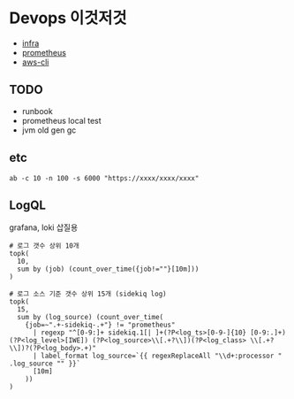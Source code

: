 # Devops 이것저것

- [infra](./infra.md)
- [prometheus](./prometheus.md)
- [aws-cli](./aws-cli.md)


## TODO

- runbook
- prometheus local test
- jvm old gen gc

## etc

```
ab -c 10 -n 100 -s 6000 "https://xxxx/xxxx/xxxx"
```


## LogQL

grafana, loki 삽질용

```
# 로그 갯수 상위 10개
topk(
  10,
  sum by (job) (count_over_time({job!=""}[10m]))
)

# 로그 소스 기준 갯수 상위 15개 (sidekiq log)
topk(
  15,
  sum by (log_source) (count_over_time(
    {job=~".+-sidekiq-.+"} != "prometheus"
      | regexp "^[0-9:]+ sidekiq.1[| ]+(?P<log_ts>[0-9-]{10} [0-9:.]+) (?P<log_level>[IWE]) (?P<log_source>\\[.+?\\])(?P<log_class> \\[.+?\\])?(?P<log_body>.+)"
      | label_format log_source=`{{ regexReplaceAll "\\d+:processor " .log_source "" }}`
      [10m]
    ))
)

```
